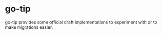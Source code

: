 # go-tip
go-tip provides some official draft implementations to experiment with or to make migrations easier.
